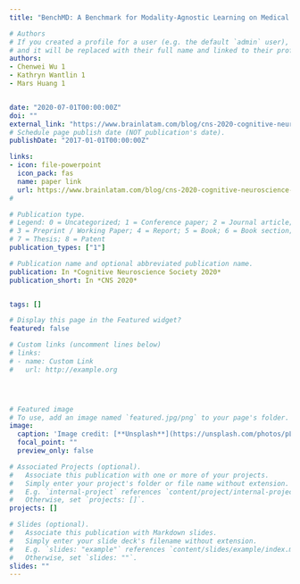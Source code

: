 ```yaml
---
title: "BenchMD: A Benchmark for Modality-Agnostic Learning on Medical Images and Sensors"

# Authors
# If you created a profile for a user (e.g. the default `admin` user), write the username (folder name) here 
# and it will be replaced with their full name and linked to their profile.
authors:
- Chenwei Wu 1
- Kathryn Wantlin 1
- Mars Huang 1


date: "2020-07-01T00:00:00Z"
doi: ""
external_link: "https://www.brainlatam.com/blog/cns-2020-cognitive-neuroscience-society-poster-session-c1-c69-1268"
# Schedule page publish date (NOT publication's date).
publishDate: "2017-01-01T00:00:00Z"

links:
- icon: file-powerpoint
  icon_pack: fas
  name: paper link
  url: https://www.brainlatam.com/blog/cns-2020-cognitive-neuroscience-society-poster-session-c1-c69-1268
#

# Publication type.
# Legend: 0 = Uncategorized; 1 = Conference paper; 2 = Journal article;
# 3 = Preprint / Working Paper; 4 = Report; 5 = Book; 6 = Book section;
# 7 = Thesis; 8 = Patent
publication_types: ["1"]

# Publication name and optional abbreviated publication name.
publication: In *Cognitive Neuroscience Society 2020*
publication_short: In *CNS 2020*


tags: []

# Display this page in the Featured widget?
featured: false

# Custom links (uncomment lines below)
# links:
# - name: Custom Link
#   url: http://example.org




# Featured image
# To use, add an image named `featured.jpg/png` to your page's folder. 
image:
  caption: 'Image credit: [**Unsplash**](https://unsplash.com/photos/pLCdAaMFLTE)'
  focal_point: ""
  preview_only: false

# Associated Projects (optional).
#   Associate this publication with one or more of your projects.
#   Simply enter your project's folder or file name without extension.
#   E.g. `internal-project` references `content/project/internal-project/index.md`.
#   Otherwise, set `projects: []`.
projects: []

# Slides (optional).
#   Associate this publication with Markdown slides.
#   Simply enter your slide deck's filename without extension.
#   E.g. `slides: "example"` references `content/slides/example/index.md`.
#   Otherwise, set `slides: ""`.
slides: ""
---
```


